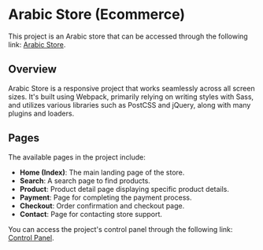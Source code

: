 # Arabic Store (Ecommerce)

This project is an Arabic store that can be accessed through the following link: [Arabic Store](https://amen-ecommerce.netlify.app/).

## Overview

Arabic Store is a responsive project that works seamlessly across all screen sizes. It's built using Webpack, primarily relying on writing styles with Sass, and utilizes various libraries such as PostCSS and jQuery, along with many plugins and loaders.

## Pages

The available pages in the project include:

- **Home (Index)**: The main landing page of the store.
- **Search**: A search page to find products.
- **Product**: Product detail page displaying specific product details.
- **Payment**: Page for completing the payment process.
- **Checkout**: Order confirmation and checkout page.
- **Contact**: Page for contacting store support.

You can access the project's control panel through the following link: [Control Panel](https://amen-control-panel.netlify.app/).
